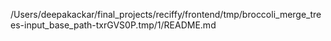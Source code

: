 /Users/deepakackar/final_projects/reciffy/frontend/tmp/broccoli_merge_trees-input_base_path-txrGVS0P.tmp/1/README.md